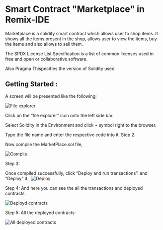 # Smart Contract "Marketplace" in Remix-IDE

Marketplace is a solidity smart contract which allows user to shop items .It shows all the items present in the shop, allows user to   view the items, buy the items and also allows to sell them.

The SPDX License List Specification is a list of common licenses used in free and open or collaborative software.

Also Pragma Thispecifies the version of Solidity used. 

## Getting Started :
A screen will be presented like the following:

![File explorer](https://user-images.githubusercontent.com/95535448/182686591-5ae38b05-1ea2-4532-9ee1-d368a43de36b.png)

Click on the “file explorer” icon onto the left side bar.

Select Solidity in the Environment and click + symbol right to the browser.

Type the file name and enter the respective code into it.
Step 2:

Now compile the MarketPlace.sol file,

![Compile](https://user-images.githubusercontent.com/95535448/182760102-0216864e-8cdc-43c6-a4d9-31a6766702d9.png)

Step 3:

Once compiled successfully, click “Deploy and run transactions”. and "Deploy" it ,
![Deploy](https://user-images.githubusercontent.com/95535448/182760156-30dff534-ee28-4359-b155-7d4161feba9f.png)

Step 4:
And here you can see the all the transactions and deployed contracts 

![Deployd contracts](https://user-images.githubusercontent.com/95535448/182760184-81077d4d-ec1f-4a55-bc0a-5c9be050c4f9.png)

Step 5:
All the deployed contracts-

![All deployed contracts](https://user-images.githubusercontent.com/95535448/182760228-4aa984bd-da81-49be-9be9-0d4dc805d64d.png)


